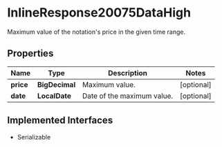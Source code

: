 

# InlineResponse20075DataHigh

Maximum value of the notation's price in the given time range.

## Properties

Name | Type | Description | Notes
------------ | ------------- | ------------- | -------------
**price** | **BigDecimal** | Maximum value. |  [optional]
**date** | **LocalDate** | Date of the maximum value. |  [optional]


## Implemented Interfaces

* Serializable


